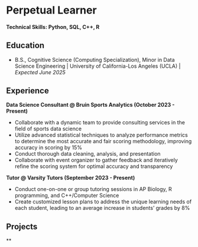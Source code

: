 # Perpetual Learner

#### Technical Skills: Python, SQL, C++, R

## Education
- B.S., Cognitive Science (Computing Specialization), Minor in Data Science Engineering | University of California-Los Angeles (UCLA) | _Expected June 2025_

## Experience
**Data Science Consultant @ Bruin Sports Analytics (October 2023 - Present)**
- Collaborate with a dynamic team to provide consulting services in the field of sports data science
- Utilize advanced statistical techniques to analyze performance metrics to determine the most accurate and fair scoring methodology, improving accuracy in scoring by 15%
- Conduct thorough data cleaning, analysis, and presentation
- Collaborate with event organizer to gather feedback and iteratively refine the scoring system for optimal accuracy and transparency

**Tutor @ Varsity Tutors (September 2023 - Present)**
- Conduct one-on-one or group tutoring sessions in AP Biology, R programming, and C++/Computer Science
- Create customized lesson plans to address the unique learning needs of each student, leading to an average increase in students’ grades by 8%

## Projects
**

